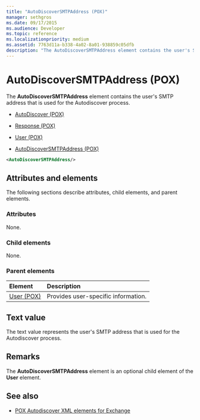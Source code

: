 ```yaml
---
title: "AutoDiscoverSMTPAddress (POX)"
manager: sethgros
ms.date: 09/17/2015
ms.audience: Developer
ms.topic: reference
ms.localizationpriority: medium
ms.assetid: 7763d11a-b338-4a02-8a01-938859c05dfb
description: "The AutoDiscoverSMTPAddress element contains the user's SMTP address that is used for the Autodiscover process."
---
```


# AutoDiscoverSMTPAddress (POX)

The **AutoDiscoverSMTPAddress** element contains the user's SMTP address that is used for the Autodiscover process. 
  
- [AutoDiscover (POX)](autodiscover-pox.md)
  
- [Response (POX)](response-pox.md)
  
- [User (POX)](user-pox.md)
  
- [AutoDiscoverSMTPAddress (POX)](autodiscoversmtpaddress-pox.md)
  
```XML
<AutoDiscoverSMTPAddress/>
```

## Attributes and elements

The following sections describe attributes, child elements, and parent elements.
  
### Attributes

None.
  
### Child elements

None.
  
### Parent elements

|**Element**|**Description**|
|:-----|:-----|
|[User (POX)](user-pox.md) <br/> |Provides user-specific information.  <br/> |
   
## Text value

The text value represents the user's SMTP address that is used for the Autodiscover process.
  
## Remarks

The **AutoDiscoverSMTPAddress** element is an optional child element of the **User** element. 
  
## See also

- [POX Autodiscover XML elements for Exchange](pox-autodiscover-xml-elements-for-exchange.md)

